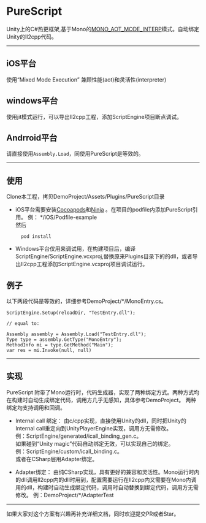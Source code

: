 # PureScript
Unity上的C#热更框架,基于Mono的[MONO_AOT_MODE_INTERP](https://www.mono-project.com/news/2017/11/13/mono-interpreter/)模式。自动绑定Unity的Il2cpp代码。

-------------------------------------------
## iOS平台  
使用“Mixed Mode Execution” 兼顾性能(aot)和灵活性(interpreter)

## windows平台
使用jit模式运行，可以导出Il2cpp工程，添加ScriptEngine项目断点调试。

## Andrroid平台
请直接使用`Assembly.Load`，同使用PureScript是等效的。

---------------------------------------------------
## 使用
Clone本工程，拷贝DemoProject/Assets/Plugins/PureScript目录  
+ iOS平台需要安装[Cocoapods](https://cocoapods.org/)和[Ninja](https://ninja-build.org/) 。在项目的podfile内添加PureScript引用。 
例： */iOS/Podfile-example  
然后  

        pod install  



+ Windows平台仅用来调试用，在构建项目后，编译 ScriptEngine/ScriptEngine.vcxproj,替换原来Plugins目录下的的dll，或者导出Il2cpp工程添加ScriptEngine.vcxproj项目调试运行。


## 例子
以下两段代码是等效的，详细参考DemoProject/*/MonoEntry.cs。

    ScriptEngine.Setup(reloadDir, "TestEntry.dll");

    // equal to:

    Assembly assembly = Assembly.Load("TestEntry.dll");
    Type type = assembly.GetType("MonoEntry");
    MethodInfo mi = type.GetMethod("Main");
    var res = mi.Invoke(null, null)

--------------------------------------------

## 实现
PureScript 附带了Mono运行时，代码生成器，实现了两种绑定方式。两种方式均在构建时自动生成绑定代码，调用方几乎无感知，具体参考DemoProject。
两种绑定均支持调用和回调。

* Internal call 绑定：
由c/cpp实现，直接使用Unity的dll，同时把Unity的Internal call重定向到UnityPlayerEngine实现，调用方无需修改。  
例：ScriptEngine/generated/icall_binding_gen.c。  
如果碰到“Unity magic”代码自动绑定无效，可以实现自己的绑定。  
例：ScriptEngine/custom/icall_binding.c。  
或者在CSharp层用Adapter绑定。


* Adapter绑定：
由纯CSharp实现，具有更好的兼容和灵活性。Mono运行时内的dll调用Il2cpp内的dll时用到，配置需要运行在Il2cpp内又需要在Mono内调用的dll，构建时自动生成绑定代码，调用时自动替换到绑定代码，调用方无需修改。
例：DemoProject/*/AdapterTest

----------------------------------

如果大家对这个方案有兴趣再补充详细文档，同时欢迎提交PR或者Star。

